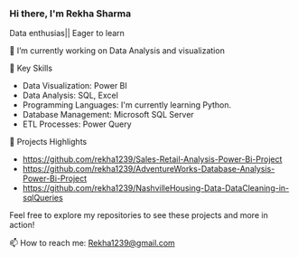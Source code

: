 ### Hi there, I'm Rekha Sharma ###

Data enthusias|| Eager to learn 

🔭 I’m currently working on Data Analysis and visualization

 🚀 Key Skills
- Data Visualization: Power BI
- Data Analysis: SQL, Excel
- Programming Languages: I'm currently learning Python.
- Database Management: Microsoft SQL Server
- ETL Processes: Power Query

🌟 Projects Highlights

 - https://github.com/rekha1239/Sales-Retail-Analysis-Power-Bi-Project
- https://github.com/rekha1239/AdventureWorks-Database-Analysis-Power-Bi-Project
- https://github.com/rekha1239/NashvilleHousing-Data-DataCleaning-in-sqlQueries

Feel free to explore my repositories to see these projects and more in action!

📫 How to reach me: Rekha1239@gmail.com


